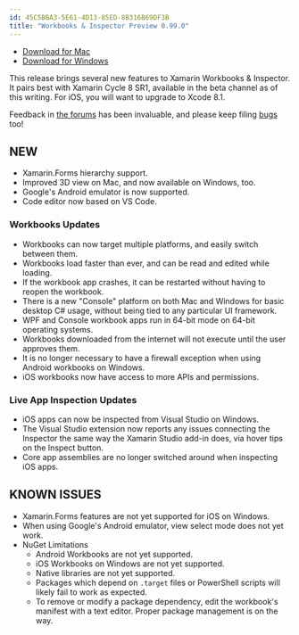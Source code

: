 ```yaml
---
id: 45C5BBA3-5E61-4D13-85ED-8B316B69DF3B
title: "Workbooks & Inspector Preview 0.99.0"
---
```


* [Download for Mac](https://dl.xamarin.com/interactive/XamarinInteractive-0.99.0.0.pkg)
* [Download for Windows](https://dl.xamarin.com/interactive/XamarinInteractive-0.99.0.0.msi)

This release brings several new features to Xamarin Workbooks & Inspector.
It pairs best with Xamarin Cycle 8 SR1, available in the beta channel
as of this writing. For iOS, you will want to upgrade to Xcode 8.1.

Feedback in [the forums][forums] has been invaluable, and please keep filing
[bugs][bugs] too!

## NEW

* Xamarin.Forms hierarchy support.
* Improved 3D view on Mac, and now available on Windows, too.
* Google's Android emulator is now supported.
* Code editor now based on VS Code.

### Workbooks Updates

* Workbooks can now target multiple platforms, and easily switch between them.
* Workbooks load faster than ever, and can be read and edited while loading.
* If the workbook app crashes, it can be restarted without having to reopen
  the workbook.
* There is a new "Console" platform on both Mac and Windows for basic desktop
  C# usage, without being tied to any particular UI framework.
* WPF and Console workbook apps run in 64-bit mode on 64-bit operating systems.
* Workbooks downloaded from the internet will not execute until the user
  approves them.
* It is no longer necessary to have a firewall exception when using Android
  workbooks on Windows.
* iOS workbooks now have access to more APIs and permissions.

### Live App Inspection Updates

* iOS apps can now be inspected from Visual Studio on Windows.
* The Visual Studio extension now reports any issues connecting the Inspector
  the same way the Xamarin Studio add-in does, via hover tips on the Inspect
  button.
* Core app assemblies are no longer switched around when inspecting iOS apps.

## KNOWN ISSUES

* Xamarin.Forms features are not yet supported for iOS on Windows.
* When using Google's Android emulator, view select mode does not yet work.
* NuGet Limitations
  - Android Workbooks are not yet supported.
  - iOS Workbooks on Windows are not yet supported.
  - Native libraries are not yet supported.
  - Packages which depend on `.target` files or PowerShell scripts will likely
    fail to work as expected.
  - To remove or modify a package dependency, edit the workbook's manifest with
    a text editor. Proper package management is on the way.

[bugs]: https://bugzilla.xamarin.com/enter_bug.cgi?product=Workbooks%20%26%20Inspector
[forums]: https://forums.xamarin.com/categories/inspector

